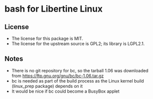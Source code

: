 # bash for Libertine Linux

## License

* The license for this package is MIT.
* The license for the upstream source is GPL2; its library is LGPL2.1.

## Notes

* There is no git repository for bc, so the tarball 1.06 was downloaded from <https://ftp.gnu.org/gnu/bc/bc-1.06.tar.gz>
* bc is needed as part of the build process as the Linux kernel build (linux_prep package) depends on it
* It would be nice if bc could become a BusyBox applet
